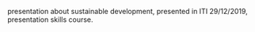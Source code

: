 presentation about sustainable development,
presented in ITI 29/12/2019,
presentation skills course.
